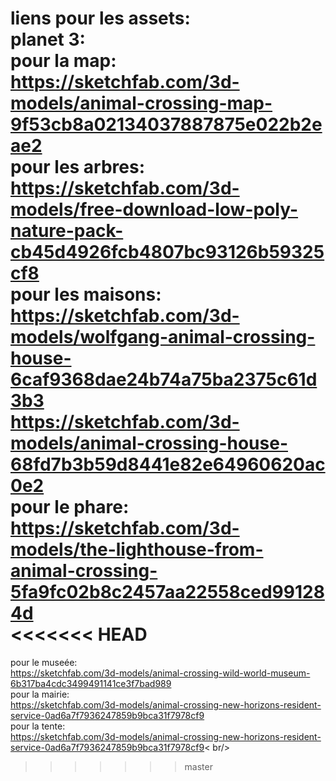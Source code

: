 liens pour les assets: <br/>
planet 3: <br/>
pour la map: <br/>
https://sketchfab.com/3d-models/animal-crossing-map-9f53cb8a02134037887875e022b2eae2 <br/>
pour les arbres: <br/>
https://sketchfab.com/3d-models/free-download-low-poly-nature-pack-cb45d4926fcb4807bc93126b59325cf8 <br/>
pour les maisons:  <br/>
https://sketchfab.com/3d-models/wolfgang-animal-crossing-house-6caf9368dae24b74a75ba2375c61d3b3 <br/>
https://sketchfab.com/3d-models/animal-crossing-house-68fd7b3b59d8441e82e64960620ac0e2 <br/>
pour le phare: <br/>
https://sketchfab.com/3d-models/the-lighthouse-from-animal-crossing-5fa9fc02b8c2457aa22558ced991284d <br/>
<<<<<<< HEAD
=======
pour le museée: <br/>
https://sketchfab.com/3d-models/animal-crossing-wild-world-museum-6b317ba4cdc3499491141ce3f7bad989 <br/>
pour la mairie: <br/>
https://sketchfab.com/3d-models/animal-crossing-new-horizons-resident-service-0ad6a7f7936247859b9bca31f7978cf9 <br/>
pour la tente: <br/>
https://sketchfab.com/3d-models/animal-crossing-new-horizons-resident-service-0ad6a7f7936247859b9bca31f7978cf9< br/>
>>>>>>> master
